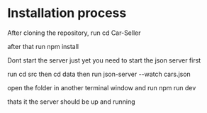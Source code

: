 # Installation process

After cloning the repository, run cd Car-Seller 

after that run npm install

Dont start the server just yet you need to start the json server first

run cd src
then cd data
then run json-server --watch cars.json

open the folder in another terminal window and run npm run dev 

thats it the server should be up and running